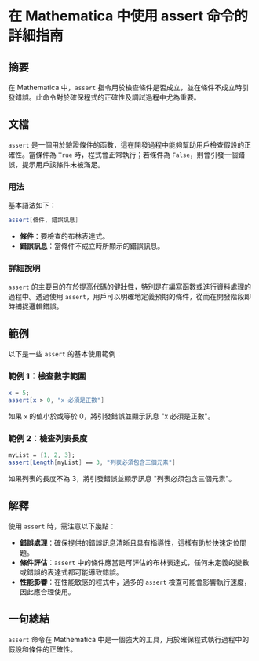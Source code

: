 <!--
Meta Description: # 在 Mathematica 中使用 assert 命令的詳細指南 ## 摘要 在 Mathematica 中，`assert` 指令用於檢查條件是否成立，並在條件不成立時引發錯誤。此命令對於確保程式的正確性及調試過程中尤為重要。 ## 文檔 `assert` 是一個用於驗證條件的函數，這在開發過...
Meta Keywords: assert, mathematica, 錯誤訊息, 必須是正數, 將引發錯誤並顯示訊息
-->

# 在 Mathematica 中使用 assert 命令的詳細指南

## 摘要
在 Mathematica 中，`assert` 指令用於檢查條件是否成立，並在條件不成立時引發錯誤。此命令對於確保程式的正確性及調試過程中尤為重要。

## 文檔
`assert` 是一個用於驗證條件的函數，這在開發過程中能夠幫助用戶檢查假設的正確性。當條件為 `True` 時，程式會正常執行；若條件為 `False`，則會引發一個錯誤，提示用戶該條件未被滿足。

### 用法
基本語法如下：
```mathematica
assert[條件, 錯誤訊息]
```

- **條件**：要檢查的布林表達式。
- **錯誤訊息**：當條件不成立時所顯示的錯誤訊息。

### 詳細說明
`assert` 的主要目的在於提高代碼的健壯性，特別是在編寫函數或進行資料處理的過程中。透過使用 `assert`，用戶可以明確地定義預期的條件，從而在開發階段即時捕捉邏輯錯誤。

## 範例
以下是一些 `assert` 的基本使用範例：

### 範例 1：檢查數字範圍
```mathematica
x = 5;
assert[x > 0, "x 必須是正數"]
```
如果 `x` 的值小於或等於 0，將引發錯誤並顯示訊息 "x 必須是正數"。

### 範例 2：檢查列表長度
```mathematica
myList = {1, 2, 3};
assert[Length[myList] == 3, "列表必須包含三個元素"]
```
如果列表的長度不為 3，將引發錯誤並顯示訊息 "列表必須包含三個元素"。

## 解釋
使用 `assert` 時，需注意以下幾點：
- **錯誤處理**：確保提供的錯誤訊息清晰且具有指導性，這樣有助於快速定位問題。
- **條件評估**：`assert` 中的條件應當是可評估的布林表達式，任何未定義的變數或錯誤的表達式都可能導致錯誤。
- **性能影響**：在性能敏感的程式中，過多的 `assert` 檢查可能會影響執行速度，因此應合理使用。

## 一句總結
`assert` 命令在 Mathematica 中是一個強大的工具，用於確保程式執行過程中的假設和條件的正確性。